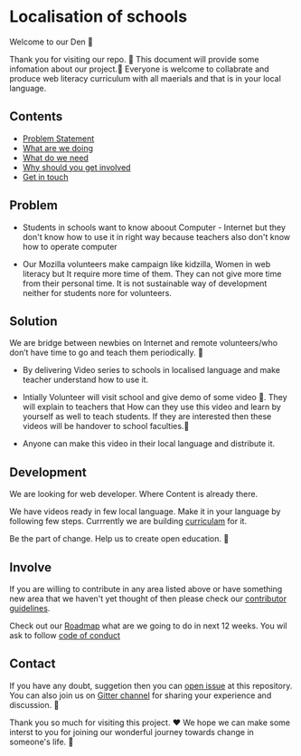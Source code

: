 # Localisation of schools

Welcome to our Den :dancers: 

Thank you for visiting our repo. :tada: This document will provide some infomation about our project.:information_desk_person: Everyone is welcome to collabrate and produce  web literacy curriculum with all maerials and that is in your local language.


## Contents

- [Problem Statement](#problem)
- [What are we doing](#solution)
- [What do we need](#development)
- [Why should you get involved](#involve)
- [Get in touch](#contact)


## Problem

 - Students in schools want to know aboout Computer - Internet but they don't know how to use it in right way because teachers also don't know how to operate computer
 
 - Our Mozilla volunteers make campaign like kidzilla, Women in web literacy but It require more time of them. They can not give more time from their personal time. It is not sustainable way of development neither for students nore for volunteers.
 
## Solution 

We are bridge between newbies on Internet and remote volunteers/who don’t have time to go and teach them periodically. :star2:

- By delivering Video series to schools in localised language and make teacher understand how to use it.

- Intially Volunteer will visit school and give demo of some video :running:. They will explain to teachers that How can they use this video and learn by yourself as well to teach students. If they are interested then these videos will be handover to school faculties.:school:

- Anyone can make this video in their local language and distribute it.


## Development

We are looking for web developer. Where Content is already there. 

We have videos ready in few local language. Make it in your language by following few steps. Currrently we are building [curriculam](curriculum.md) for it.

Be the part of change. Help us to create open education. :clap:

## Involve

If you are willing to contribute in any area listed above or have something new area that we haven't yet thought of then please check our [contributor guidelines](CONTRIBUTING.md).

Check out our [Roadmap](ROADMAP.md) what are we going to do in next 12 weeks. You wil ask to follow [code of conduct](CODE_OF_CONDUCT.md)

## Contact

If you have any doubt, suggetion then you can [open issue](https://guides.github.com/features/issues/) at this repository. You can also join us on [Gitter channel](https://gitter.im/Open-Leadership-Localisation-of-School/Lobby) for sharing your experience and discussion. :wave:


Thank you so much for visiting this project. :hearts: We hope we can make some interst to you for joining our wonderful journey towards change in someone's life. :clap:


